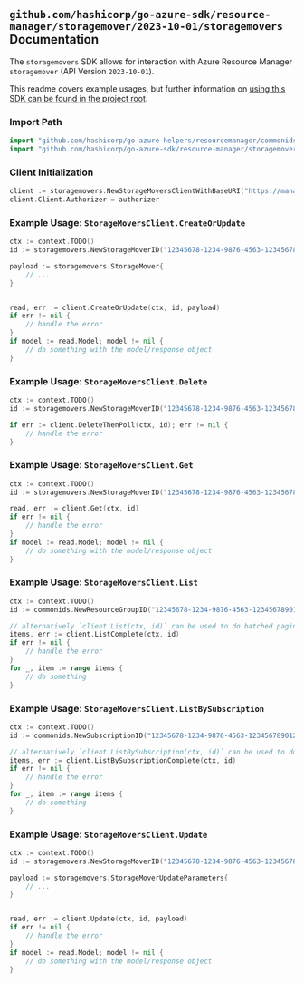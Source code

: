 
## `github.com/hashicorp/go-azure-sdk/resource-manager/storagemover/2023-10-01/storagemovers` Documentation

The `storagemovers` SDK allows for interaction with Azure Resource Manager `storagemover` (API Version `2023-10-01`).

This readme covers example usages, but further information on [using this SDK can be found in the project root](https://github.com/hashicorp/go-azure-sdk/tree/main/docs).

### Import Path

```go
import "github.com/hashicorp/go-azure-helpers/resourcemanager/commonids"
import "github.com/hashicorp/go-azure-sdk/resource-manager/storagemover/2023-10-01/storagemovers"
```


### Client Initialization

```go
client := storagemovers.NewStorageMoversClientWithBaseURI("https://management.azure.com")
client.Client.Authorizer = authorizer
```


### Example Usage: `StorageMoversClient.CreateOrUpdate`

```go
ctx := context.TODO()
id := storagemovers.NewStorageMoverID("12345678-1234-9876-4563-123456789012", "example-resource-group", "storageMoverName")

payload := storagemovers.StorageMover{
	// ...
}


read, err := client.CreateOrUpdate(ctx, id, payload)
if err != nil {
	// handle the error
}
if model := read.Model; model != nil {
	// do something with the model/response object
}
```


### Example Usage: `StorageMoversClient.Delete`

```go
ctx := context.TODO()
id := storagemovers.NewStorageMoverID("12345678-1234-9876-4563-123456789012", "example-resource-group", "storageMoverName")

if err := client.DeleteThenPoll(ctx, id); err != nil {
	// handle the error
}
```


### Example Usage: `StorageMoversClient.Get`

```go
ctx := context.TODO()
id := storagemovers.NewStorageMoverID("12345678-1234-9876-4563-123456789012", "example-resource-group", "storageMoverName")

read, err := client.Get(ctx, id)
if err != nil {
	// handle the error
}
if model := read.Model; model != nil {
	// do something with the model/response object
}
```


### Example Usage: `StorageMoversClient.List`

```go
ctx := context.TODO()
id := commonids.NewResourceGroupID("12345678-1234-9876-4563-123456789012", "example-resource-group")

// alternatively `client.List(ctx, id)` can be used to do batched pagination
items, err := client.ListComplete(ctx, id)
if err != nil {
	// handle the error
}
for _, item := range items {
	// do something
}
```


### Example Usage: `StorageMoversClient.ListBySubscription`

```go
ctx := context.TODO()
id := commonids.NewSubscriptionID("12345678-1234-9876-4563-123456789012")

// alternatively `client.ListBySubscription(ctx, id)` can be used to do batched pagination
items, err := client.ListBySubscriptionComplete(ctx, id)
if err != nil {
	// handle the error
}
for _, item := range items {
	// do something
}
```


### Example Usage: `StorageMoversClient.Update`

```go
ctx := context.TODO()
id := storagemovers.NewStorageMoverID("12345678-1234-9876-4563-123456789012", "example-resource-group", "storageMoverName")

payload := storagemovers.StorageMoverUpdateParameters{
	// ...
}


read, err := client.Update(ctx, id, payload)
if err != nil {
	// handle the error
}
if model := read.Model; model != nil {
	// do something with the model/response object
}
```
